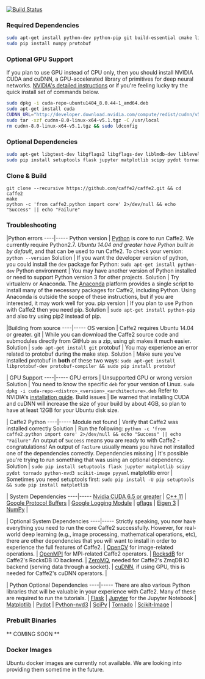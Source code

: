 <block class="ubuntu compile" />

[![Build Status](https://travis-ci.org/caffe2/caffe2.svg?branch=master)](https://travis-ci.org/caffe2/caffe2) 

### Required Dependencies

```bash
sudo apt-get install python-dev python-pip git build-essential cmake libprotobuf-dev protobuf-compiler libgoogle-glog-dev
sudo pip install numpy protobuf
```

### Optional GPU Support

If you plan to use GPU instead of CPU only, then you should install NVIDIA CUDA and cuDNN, a GPU-accelerated library of primitives for deep neural networks.
[NVIDIA's detailed instructions](http://docs.nvidia.com/cuda/cuda-installation-guide-linux/index.html#ubuntu-installation) or if you're feeling lucky try the quick install set of commands below.

```bash
sudo dpkg -i cuda-repo-ubuntu1404_8.0.44-1_amd64.deb
sudo apt-get install cuda
CUDNN_URL="http://developer.download.nvidia.com/compute/redist/cudnn/v5.1/cudnn-8.0-linux-x64-v5.1.tgz" && curl -fsSL ${CUDNN_URL} -O
sudo tar -xzf cudnn-8.0-linux-x64-v5.1.tgz -C /usr/local
rm cudnn-8.0-linux-x64-v5.1.tgz && sudo ldconfig
```

### Optional Dependencies

```bash
sudo apt-get libgtest-dev libgflags2 libgflags-dev liblmdb-dev libleveldb-dev libsnappy-dev libopencv-dev libiomp-dev librocksdb-dev openmpi-bin openmpi-doc libopenmpi-dev
sudo pip install setuptools flask jupyter matplotlib scipy pydot tornado python-nvd3 scikit-image pyyaml
```

### Clone & Build

```
git clone --recursive https://github.com/caffe2/caffe2.git && cd caffe2
make
python -c 'from caffe2.python import core' 2>/dev/null && echo "Success" || echo "Failure"
```

### Troubleshooting

|Python errors
----|-----
Python version | [Python](https://www.python.org/) is core to run Caffe2. We currently require Python2.7. *Ubuntu 14.04 and greater have Python built in by default*, and that can be used to run Caffe2. To check your version: `python --version`
Solution | If you want the developer version of python, you could install the `dev` package for Python: `sudo apt-get install python-dev`
Python environment | You may have another version of Python installed or need to support Python version 3 for other projects.
Solution | Try virtualenv or Anaconda. The [Anaconda](https://www.continuum.io/downloads) platform provides a single script to install many of the necessary packages for Caffe2, including Python. Using Anaconda is outside the scope of these instructions, but if you are interested, it may work well for you.
pip version | If you plan to use Python with Caffe2 then you need pip.
Solution | `sudo apt-get install python-pip` and also try using pip2 instead of pip.

|Building from source
----|-----
OS version | Caffe2 requires Ubuntu 14.04 or greater.
git | While you can download the Caffe2 source code and submodules directly from GitHub as a zip, using git makes it much easier.
Solution | `sudo apt-get install git`
protobuf | You may experience an error related to protobuf during the make step.
Solution | Make sure you've installed protobuf in **both** of these two ways: `sudo apt-get install libprotobuf-dev protobuf-compiler && sudo pip install protobuf`

| GPU Support
----|-----
GPU errors | Unsupported GPU or wrong version
Solution | You need to know the specific `deb` for your version of Linux. `sudo dpkg -i cuda-repo-<distro>_<version>_<architecture>.deb` Refer to NVIDIA's [installation guide](http://docs.nvidia.com/cuda/cuda-installation-guide-linux/index.html#ubuntu-installation).
Build issues | Be warned that installing CUDA and cuDNN will increase the size of your build by about 4GB, so plan to have at least 12GB for your Ubuntu disk size.

| Caffe2 Python
----|-----
Module not found | Verify that Caffe2 was installed correctly
Solution | Run the following: `python -c 'from caffe2.python import core' 2>/dev/null && echo "Success" || echo "Failure"` An output of `Success` means you are ready to with Caffe2 - congratulations! An output of `Failure` usually means you have not installed one of the dependencies correctly.
Dependencies missing | It's possible you're trying to run something that was using an optional dependency.
Solution | `sudo pip install setuptools flask jupyter matplotlib scipy pydot tornado python-nvd3 scikit-image pyyaml`
matplotlib error | Sometimes you need setuptools first: `sudo pip install -U pip setuptools && sudo pip install matplotlib`

| System Dependencies
----|-----
[Nvidia CUDA 6.5 or greater](https://developer.nvidia.com/cuda-zone) |
[C++ 11](https://en.wikipedia.org/wiki/C%2B%2B11) |
[Google Protocol Buffers](https://developers.google.com/protocol-buffers/) |
[Google Logging Module](https://github.com/google/glog) |
[gflags](https://gflags.github.io/gflags/) |
[Eigen 3](http://eigen.tuxfamily.org/) |
[NumPy](http://www.numpy.org/) |

| Optional System Dependencies
----|-----
Strictly speaking, you now have everything you need to run the core Caffe2 successfully. However, for real-world deep learning (e.g., image processing, mathematical operations, etc), there are other dependencies that you will want to install in order to experience the full features of Caffe2. |
[OpenCV](http://opencv.org/) for image-related operations. |
[OpenMPI](http://www.open-mpi.org/) for MPI-related Caffe2 operators. |
[RocksdB](http://rocksdb.org) for Caffe2's RocksDB IO backend. |
[ZeroMQ](http://zeromq.org/), needed for Caffe2's ZmqDB IO backend (serving data through a socket). |
[cuDNN](https://developer.nvidia.com/cudnn), if using GPU, this is needed for Caffe2's cuDNN operators. |

| Python Optional Dependencies
----|-----
There are also various Python libraries that will be valuable in your experience with Caffe2. Many of these are required to run the tutorials. |
[Flask](http://flask.pocoo.org/) |
[Jupyter](https://ipython.org/) for the Jupyter Notebook |
[Matplotlib](http://matplotlib.org/) |
[Pydot](https://pypi.python.org/pypi/pydot) |
[Python-nvd3](https://pypi.python.org/pypi/python-nvd3/) |
[SciPy](https://www.scipy.org/) |
[Tornado](http://www.tornadoweb.org/en/stable/) |
[Scikit-Image](http://scikit-image.org/) |

<block class="ubuntu prebuilt" />

### Prebuilt Binaries

** COMING SOON **

<block class="ubuntu docker" />

### Docker Images

Ubuntu docker images are currently not available. We are looking into providing them sometime in the future.
